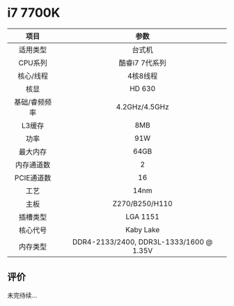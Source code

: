 # i7 7700K

| 项目 | 参数 |
| :------: | :------: |
|适用类型 | 台式机|
|CPU系列| 酷睿i7 7代系列 |
|核心/线程| 4核8线程|
|核显| HD 630 |
|基础/睿频频率 |4.2GHz/4.5GHz|
| L3缓存| 8MB|
|功率| 91W |
|最大内存| 64GB |
|内存通道数| 2 |
|PCIE通道数| 16 |
|工艺|14nm |
|主板| Z270/B250/H110  |
|插槽类型| LGA 1151 |
|核心代号|  Kaby Lake |
|内存类型| DDR4-2133/2400, DDR3L-1333/1600 @ 1.35V |

## 评价

 未完待续...